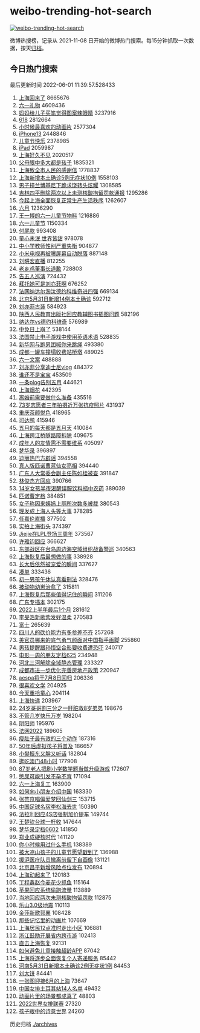 # weibo-trending-hot-search

[![weibo-trending-hot-search](https://github.com/ameizi/weibo-trending-hot-search/actions/workflows/ci.yml/badge.svg)](https://github.com/ameizi/weibo-trending-hot-search/actions/workflows/ci.yml)

微博热搜榜，记录从 2021-11-08 日开始的微博热门搜索。每15分钟抓取一次数据，按天[归档](./archives)。

## 今日热门搜索

<!-- BEGIN --> 
最后更新时间 2022-06-01 11:39:57.528433 
1. [上海回来了](https://s.weibo.com/weibo?q=%23%E4%B8%8A%E6%B5%B7%E5%9B%9E%E6%9D%A5%E4%BA%86%23&Refer=top) 8665676
1. [六一礼物](https://s.weibo.com/weibo?q=%E5%85%AD%E4%B8%80%E7%A4%BC%E7%89%A9&Refer=top) 4609436
1. [妈妈给儿子买笔觉得图案辣眼睛](https://s.weibo.com/weibo?q=%23%E5%A6%88%E5%A6%88%E7%BB%99%E5%84%BF%E5%AD%90%E4%B9%B0%E7%AC%94%E8%A7%89%E5%BE%97%E5%9B%BE%E6%A1%88%E8%BE%A3%E7%9C%BC%E7%9D%9B%23&Refer=top) 3237916
1. [618](https://s.weibo.com/weibo?q=618&Refer=top) 2812664
1. [小时候最喜欢的动画片](https://s.weibo.com/weibo?q=%23%E5%B0%8F%E6%97%B6%E5%80%99%E6%9C%80%E5%96%9C%E6%AC%A2%E7%9A%84%E5%8A%A8%E7%94%BB%E7%89%87%23&Refer=top) 2577304
1. [iPhone13](https://s.weibo.com/weibo?q=%23iPhone13%23&Refer=top) 2448846
1. [儿童节快乐](https://s.weibo.com/weibo?q=%E5%84%BF%E7%AB%A5%E8%8A%82%E5%BF%AB%E4%B9%90&Refer=top) 2378985
1. [iPad](https://s.weibo.com/weibo?q=%23iPad%23&Refer=top) 2059987
1. [上海好久不见](https://s.weibo.com/weibo?q=%23%E4%B8%8A%E6%B5%B7%E5%A5%BD%E4%B9%85%E4%B8%8D%E8%A7%81%23&Refer=top) 2020517
1. [父母眼中多大都是孩子](https://s.weibo.com/weibo?q=%23%E7%88%B6%E6%AF%8D%E7%9C%BC%E4%B8%AD%E5%A4%9A%E5%A4%A7%E9%83%BD%E6%98%AF%E5%AD%A9%E5%AD%90%23&Refer=top) 1835321
1. [上海致全市人民的感谢信](https://s.weibo.com/weibo?q=%23%E4%B8%8A%E6%B5%B7%E8%87%B4%E5%85%A8%E5%B8%82%E4%BA%BA%E6%B0%91%E7%9A%84%E6%84%9F%E8%B0%A2%E4%BF%A1%23&Refer=top) 1778837
1. [上海新增本土确诊5例无症状10例](https://s.weibo.com/weibo?q=%23%E4%B8%8A%E6%B5%B7%E6%96%B0%E5%A2%9E%E6%9C%AC%E5%9C%9F%E7%A1%AE%E8%AF%8A5%E4%BE%8B%E6%97%A0%E7%97%87%E7%8A%B610%E4%BE%8B%23&Refer=top) 1558103
1. [男子撞兰博基尼下跪求饶转头炫耀](https://s.weibo.com/weibo?q=%23%E7%94%B7%E5%AD%90%E6%92%9E%E5%85%B0%E5%8D%9A%E5%9F%BA%E5%B0%BC%E4%B8%8B%E8%B7%AA%E6%B1%82%E9%A5%B6%E8%BD%AC%E5%A4%B4%E7%82%AB%E8%80%80%23&Refer=top) 1308585
1. [吉林四平删除两次以上未测核酸拘留罚款通报](https://s.weibo.com/weibo?q=%23%E5%90%89%E6%9E%97%E5%9B%9B%E5%B9%B3%E5%88%A0%E9%99%A4%E4%B8%A4%E6%AC%A1%E4%BB%A5%E4%B8%8A%E6%9C%AA%E6%B5%8B%E6%A0%B8%E9%85%B8%E6%8B%98%E7%95%99%E7%BD%9A%E6%AC%BE%E9%80%9A%E6%8A%A5%23&Refer=top) 1295286
1. [今起上海全面恢复正常生产生活秩序](https://s.weibo.com/weibo?q=%23%E4%BB%8A%E8%B5%B7%E4%B8%8A%E6%B5%B7%E5%85%A8%E9%9D%A2%E6%81%A2%E5%A4%8D%E6%AD%A3%E5%B8%B8%E7%94%9F%E4%BA%A7%E7%94%9F%E6%B4%BB%E7%A7%A9%E5%BA%8F%23&Refer=top) 1262607
1. [六月](https://s.weibo.com/weibo?q=%E5%85%AD%E6%9C%88&Refer=top) 1236290
1. [王一博的六一儿童节物料](https://s.weibo.com/weibo?q=%23%E7%8E%8B%E4%B8%80%E5%8D%9A%E7%9A%84%E5%85%AD%E4%B8%80%E5%84%BF%E7%AB%A5%E8%8A%82%E7%89%A9%E6%96%99%23&Refer=top) 1216886
1. [六一儿童节](https://s.weibo.com/weibo?q=%E5%85%AD%E4%B8%80%E5%84%BF%E7%AB%A5%E8%8A%82&Refer=top) 1150334
1. [付尾款](https://s.weibo.com/weibo?q=%23%E4%BB%98%E5%B0%BE%E6%AC%BE%23&Refer=top) 993408
1. [童心未泯 世界皆甜](https://s.weibo.com/weibo?q=%E7%AB%A5%E5%BF%83%E6%9C%AA%E6%B3%AF%20%E4%B8%96%E7%95%8C%E7%9A%86%E7%94%9C&Refer=top) 978078
1. [中小学教师性别严重失衡](https://s.weibo.com/weibo?q=%23%E4%B8%AD%E5%B0%8F%E5%AD%A6%E6%95%99%E5%B8%88%E6%80%A7%E5%88%AB%E4%B8%A5%E9%87%8D%E5%A4%B1%E8%A1%A1%23&Refer=top) 904877
1. [小米电视再被曝屏幕自动脱落](https://s.weibo.com/weibo?q=%23%E5%B0%8F%E7%B1%B3%E7%94%B5%E8%A7%86%E5%86%8D%E8%A2%AB%E6%9B%9D%E5%B1%8F%E5%B9%95%E8%87%AA%E5%8A%A8%E8%84%B1%E8%90%BD%23&Refer=top) 887148
1. [刘畊宏直播](https://s.weibo.com/weibo?q=%E5%88%98%E7%95%8A%E5%AE%8F%E7%9B%B4%E6%92%AD&Refer=top) 812255
1. [老乡鸡董事长道歉](https://s.weibo.com/weibo?q=%23%E8%80%81%E4%B9%A1%E9%B8%A1%E8%91%A3%E4%BA%8B%E9%95%BF%E9%81%93%E6%AD%89%23&Refer=top) 728803
1. [告五人巡演](https://s.weibo.com/weibo?q=%23%E5%91%8A%E4%BA%94%E4%BA%BA%E5%B7%A1%E6%BC%94%23&Refer=top) 724432
1. [拜托她可是刘亦菲啊](https://s.weibo.com/weibo?q=%23%E6%8B%9C%E6%89%98%E5%A5%B9%E5%8F%AF%E6%98%AF%E5%88%98%E4%BA%A6%E8%8F%B2%E5%95%8A%23&Refer=top) 676252
1. [法网纳达尔淘汰德约科维奇进四强](https://s.weibo.com/weibo?q=%23%E6%B3%95%E7%BD%91%E7%BA%B3%E8%BE%BE%E5%B0%94%E6%B7%98%E6%B1%B0%E5%BE%B7%E7%BA%A6%E7%A7%91%E7%BB%B4%E5%A5%87%E8%BF%9B%E5%9B%9B%E5%BC%BA%23&Refer=top) 669134
1. [北京5月31日新增14例本土确诊](https://s.weibo.com/weibo?q=%23%E5%8C%97%E4%BA%AC5%E6%9C%8831%E6%97%A5%E6%96%B0%E5%A2%9E14%E4%BE%8B%E6%9C%AC%E5%9C%9F%E7%A1%AE%E8%AF%8A%23&Refer=top) 592712
1. [刘亦菲古装](https://s.weibo.com/weibo?q=%23%E5%88%98%E4%BA%A6%E8%8F%B2%E5%8F%A4%E8%A3%85%23&Refer=top) 584923
1. [陕西人民教育出版社回应教辅图书插图问题](https://s.weibo.com/weibo?q=%23%E9%99%95%E8%A5%BF%E4%BA%BA%E6%B0%91%E6%95%99%E8%82%B2%E5%87%BA%E7%89%88%E7%A4%BE%E5%9B%9E%E5%BA%94%E6%95%99%E8%BE%85%E5%9B%BE%E4%B9%A6%E6%8F%92%E5%9B%BE%E9%97%AE%E9%A2%98%23&Refer=top) 582196
1. [纳达尔vs德约科维奇](https://s.weibo.com/weibo?q=%23%E7%BA%B3%E8%BE%BE%E5%B0%94vs%E5%BE%B7%E7%BA%A6%E7%A7%91%E7%BB%B4%E5%A5%87%23&Refer=top) 576989
1. [中免日上崩了](https://s.weibo.com/weibo?q=%E4%B8%AD%E5%85%8D%E6%97%A5%E4%B8%8A%E5%B4%A9%E4%BA%86&Refer=top) 538144
1. [法国禁止电子游戏中使用英语术语](https://s.weibo.com/weibo?q=%23%E6%B3%95%E5%9B%BD%E7%A6%81%E6%AD%A2%E7%94%B5%E5%AD%90%E6%B8%B8%E6%88%8F%E4%B8%AD%E4%BD%BF%E7%94%A8%E8%8B%B1%E8%AF%AD%E6%9C%AF%E8%AF%AD%23&Refer=top) 528835
1. [新华网与跑男团喊你来跳绳](https://s.weibo.com/weibo?q=%23%E6%96%B0%E5%8D%8E%E7%BD%91%E4%B8%8E%E8%B7%91%E7%94%B7%E5%9B%A2%E5%96%8A%E4%BD%A0%E6%9D%A5%E8%B7%B3%E7%BB%B3%23&Refer=top) 493380
1. [成都一罐车撞塌收费站桥墩](https://s.weibo.com/weibo?q=%23%E6%88%90%E9%83%BD%E4%B8%80%E7%BD%90%E8%BD%A6%E6%92%9E%E5%A1%8C%E6%94%B6%E8%B4%B9%E7%AB%99%E6%A1%A5%E5%A2%A9%23&Refer=top) 489025
1. [六一文案](https://s.weibo.com/weibo?q=%23%E5%85%AD%E4%B8%80%E6%96%87%E6%A1%88%23&Refer=top) 488888
1. [刘亦菲分享迪士尼vlog](https://s.weibo.com/weibo?q=%23%E5%88%98%E4%BA%A6%E8%8F%B2%E5%88%86%E4%BA%AB%E8%BF%AA%E5%A3%AB%E5%B0%BCvlog%23&Refer=top) 484372
1. [谁还不是宝宝](https://s.weibo.com/weibo?q=%23%E8%B0%81%E8%BF%98%E4%B8%8D%E6%98%AF%E5%AE%9D%E5%AE%9D%23&Refer=top) 453509
1. [一条plog告别五月](https://s.weibo.com/weibo?q=%23%E4%B8%80%E6%9D%A1plog%E5%91%8A%E5%88%AB%E4%BA%94%E6%9C%88%23&Refer=top) 444621
1. [上海烟花](https://s.weibo.com/weibo?q=%E4%B8%8A%E6%B5%B7%E7%83%9F%E8%8A%B1&Refer=top) 442395
1. [离婚前需要做什么准备](https://s.weibo.com/weibo?q=%23%E7%A6%BB%E5%A9%9A%E5%89%8D%E9%9C%80%E8%A6%81%E5%81%9A%E4%BB%80%E4%B9%88%E5%87%86%E5%A4%87%23&Refer=top) 435516
1. [73岁志愿者三年拍摄近万张抗疫照片](https://s.weibo.com/weibo?q=%2373%E5%B2%81%E5%BF%97%E6%84%BF%E8%80%85%E4%B8%89%E5%B9%B4%E6%8B%8D%E6%91%84%E8%BF%91%E4%B8%87%E5%BC%A0%E6%8A%97%E7%96%AB%E7%85%A7%E7%89%87%23&Refer=top) 431937
1. [重庆茶颜悦色](https://s.weibo.com/weibo?q=%E9%87%8D%E5%BA%86%E8%8C%B6%E9%A2%9C%E6%82%A6%E8%89%B2&Refer=top) 418965
1. [可达鸭](https://s.weibo.com/weibo?q=%E5%8F%AF%E8%BE%BE%E9%B8%AD&Refer=top) 415946
1. [五月的每天都是五月天](https://s.weibo.com/weibo?q=%23%E4%BA%94%E6%9C%88%E7%9A%84%E6%AF%8F%E5%A4%A9%E9%83%BD%E6%98%AF%E4%BA%94%E6%9C%88%E5%A4%A9%23&Refer=top) 410084
1. [上海跨江桥隧路障拆除](https://s.weibo.com/weibo?q=%23%E4%B8%8A%E6%B5%B7%E8%B7%A8%E6%B1%9F%E6%A1%A5%E9%9A%A7%E8%B7%AF%E9%9A%9C%E6%8B%86%E9%99%A4%23&Refer=top) 409675
1. [成年人的友情需不需要维系](https://s.weibo.com/weibo?q=%23%E6%88%90%E5%B9%B4%E4%BA%BA%E7%9A%84%E5%8F%8B%E6%83%85%E9%9C%80%E4%B8%8D%E9%9C%80%E8%A6%81%E7%BB%B4%E7%B3%BB%23&Refer=top) 405097
1. [梦华录](https://s.weibo.com/weibo?q=%23%E6%A2%A6%E5%8D%8E%E5%BD%95%23&Refer=top) 396897
1. [迪丽热巴方辟谣](https://s.weibo.com/weibo?q=%23%E8%BF%AA%E4%B8%BD%E7%83%AD%E5%B7%B4%E6%96%B9%E8%BE%9F%E8%B0%A3%23&Refer=top) 394558
1. [真人版匹诺曹蓝仙女亮相](https://s.weibo.com/weibo?q=%23%E7%9C%9F%E4%BA%BA%E7%89%88%E5%8C%B9%E8%AF%BA%E6%9B%B9%E8%93%9D%E4%BB%99%E5%A5%B3%E4%BA%AE%E7%9B%B8%23&Refer=top) 394440
1. [广东人大常委会副主任陈如桂被查](https://s.weibo.com/weibo?q=%23%E5%B9%BF%E4%B8%9C%E4%BA%BA%E5%A4%A7%E5%B8%B8%E5%A7%94%E4%BC%9A%E5%89%AF%E4%B8%BB%E4%BB%BB%E9%99%88%E5%A6%82%E6%A1%82%E8%A2%AB%E6%9F%A5%23&Refer=top) 391847
1. [林俊杰方回应](https://s.weibo.com/weibo?q=%23%E6%9E%97%E4%BF%8A%E6%9D%B0%E6%96%B9%E5%9B%9E%E5%BA%94%23&Refer=top) 390766
1. [14岁女孩半夜渴醒误服饮料瓶中农药](https://s.weibo.com/weibo?q=%2314%E5%B2%81%E5%A5%B3%E5%AD%A9%E5%8D%8A%E5%A4%9C%E6%B8%B4%E9%86%92%E8%AF%AF%E6%9C%8D%E9%A5%AE%E6%96%99%E7%93%B6%E4%B8%AD%E5%86%9C%E8%8D%AF%23&Refer=top) 389039
1. [匹诺曹定档](https://s.weibo.com/weibo?q=%23%E5%8C%B9%E8%AF%BA%E6%9B%B9%E5%AE%9A%E6%A1%A3%23&Refer=top) 384851
1. [女子称因来姨妈上厕所次数多被裁](https://s.weibo.com/weibo?q=%23%E5%A5%B3%E5%AD%90%E7%A7%B0%E5%9B%A0%E6%9D%A5%E5%A7%A8%E5%A6%88%E4%B8%8A%E5%8E%95%E6%89%80%E6%AC%A1%E6%95%B0%E5%A4%9A%E8%A2%AB%E8%A3%81%23&Refer=top) 380543
1. [理发成上海人头等大事](https://s.weibo.com/weibo?q=%23%E7%90%86%E5%8F%91%E6%88%90%E4%B8%8A%E6%B5%B7%E4%BA%BA%E5%A4%B4%E7%AD%89%E5%A4%A7%E4%BA%8B%23&Refer=top) 378285
1. [任嘉伦直播](https://s.weibo.com/weibo?q=%E4%BB%BB%E5%98%89%E4%BC%A6%E7%9B%B4%E6%92%AD&Refer=top) 377502
1. [实拍上海街头](https://s.weibo.com/weibo?q=%23%E5%AE%9E%E6%8B%8D%E4%B8%8A%E6%B5%B7%E8%A1%97%E5%A4%B4%23&Refer=top) 374397
1. [Jiejie在LPL登场三周年](https://s.weibo.com/weibo?q=%23Jiejie%E5%9C%A8LPL%E7%99%BB%E5%9C%BA%E4%B8%89%E5%91%A8%E5%B9%B4%23&Refer=top) 373567
1. [许雅钧回应](https://s.weibo.com/weibo?q=%E8%AE%B8%E9%9B%85%E9%92%A7%E5%9B%9E%E5%BA%94&Refer=top) 366627
1. [东部战区在台岛周边海空域组织战备警巡](https://s.weibo.com/weibo?q=%23%E4%B8%9C%E9%83%A8%E6%88%98%E5%8C%BA%E5%9C%A8%E5%8F%B0%E5%B2%9B%E5%91%A8%E8%BE%B9%E6%B5%B7%E7%A9%BA%E5%9F%9F%E7%BB%84%E7%BB%87%E6%88%98%E5%A4%87%E8%AD%A6%E5%B7%A1%23&Refer=top) 340563
1. [上海恢复后最想做的事](https://s.weibo.com/weibo?q=%23%E4%B8%8A%E6%B5%B7%E6%81%A2%E5%A4%8D%E5%90%8E%E6%9C%80%E6%83%B3%E5%81%9A%E7%9A%84%E4%BA%8B%23&Refer=top) 338928
1. [长大后依然被宠爱的瞬间](https://s.weibo.com/weibo?q=%23%E9%95%BF%E5%A4%A7%E5%90%8E%E4%BE%9D%E7%84%B6%E8%A2%AB%E5%AE%A0%E7%88%B1%E7%9A%84%E7%9E%AC%E9%97%B4%23&Refer=top) 337627
1. [凑单](https://s.weibo.com/weibo?q=%E5%87%91%E5%8D%95&Refer=top) 333436
1. [初一男孩午休认真看刑法](https://s.weibo.com/weibo?q=%23%E5%88%9D%E4%B8%80%E7%94%B7%E5%AD%A9%E5%8D%88%E4%BC%91%E8%AE%A4%E7%9C%9F%E7%9C%8B%E5%88%91%E6%B3%95%23&Refer=top) 328476
1. [被动物幼崽治愈了](https://s.weibo.com/weibo?q=%23%E8%A2%AB%E5%8A%A8%E7%89%A9%E5%B9%BC%E5%B4%BD%E6%B2%BB%E6%84%88%E4%BA%86%23&Refer=top) 315811
1. [上海恢复后那些值得记住的瞬间](https://s.weibo.com/weibo?q=%23%E4%B8%8A%E6%B5%B7%E6%81%A2%E5%A4%8D%E5%90%8E%E9%82%A3%E4%BA%9B%E5%80%BC%E5%BE%97%E8%AE%B0%E4%BD%8F%E7%9A%84%E7%9E%AC%E9%97%B4%23&Refer=top) 311206
1. [广东专插本](https://s.weibo.com/weibo?q=%23%E5%B9%BF%E4%B8%9C%E4%B8%93%E6%8F%92%E6%9C%AC%23&Refer=top) 302175
1. [2022上半年最后1个月](https://s.weibo.com/weibo?q=%232022%E4%B8%8A%E5%8D%8A%E5%B9%B4%E6%9C%80%E5%90%8E1%E4%B8%AA%E6%9C%88%23&Refer=top) 281612
1. [李旻浩新歌紫发好温柔](https://s.weibo.com/weibo?q=%23%E6%9D%8E%E6%97%BB%E6%B5%A9%E6%96%B0%E6%AD%8C%E7%B4%AB%E5%8F%91%E5%A5%BD%E6%B8%A9%E6%9F%94%23&Refer=top) 270583
1. [富士](https://s.weibo.com/weibo?q=%E5%AF%8C%E5%A3%AB&Refer=top) 265639
1. [四川人的砍价能力有多参差不齐](https://s.weibo.com/weibo?q=%23%E5%9B%9B%E5%B7%9D%E4%BA%BA%E7%9A%84%E7%A0%8D%E4%BB%B7%E8%83%BD%E5%8A%9B%E6%9C%89%E5%A4%9A%E5%8F%82%E5%B7%AE%E4%B8%8D%E9%BD%90%23&Refer=top) 257268
1. [美官员哪来的底气勇气颜面对中国指手画脚](https://s.weibo.com/weibo?q=%23%E7%BE%8E%E5%AE%98%E5%91%98%E5%93%AA%E6%9D%A5%E7%9A%84%E5%BA%95%E6%B0%94%E5%8B%87%E6%B0%94%E9%A2%9C%E9%9D%A2%E5%AF%B9%E4%B8%AD%E5%9B%BD%E6%8C%87%E6%89%8B%E7%94%BB%E8%84%9A%23&Refer=top) 255860
1. [男孩提醒跟孙悟空合影要收费遭恐吓](https://s.weibo.com/weibo?q=%23%E7%94%B7%E5%AD%A9%E6%8F%90%E9%86%92%E8%B7%9F%E5%AD%99%E6%82%9F%E7%A9%BA%E5%90%88%E5%BD%B1%E8%A6%81%E6%94%B6%E8%B4%B9%E9%81%AD%E6%81%90%E5%90%93%23&Refer=top) 240717
1. [电影一周的朋友定档625](https://s.weibo.com/weibo?q=%23%E7%94%B5%E5%BD%B1%E4%B8%80%E5%91%A8%E7%9A%84%E6%9C%8B%E5%8F%8B%E5%AE%9A%E6%A1%A3625%23&Refer=top) 234948
1. [河北三河解除全域静态管理](https://s.weibo.com/weibo?q=%23%E6%B2%B3%E5%8C%97%E4%B8%89%E6%B2%B3%E8%A7%A3%E9%99%A4%E5%85%A8%E5%9F%9F%E9%9D%99%E6%80%81%E7%AE%A1%E7%90%86%23&Refer=top) 233327
1. [成都市进一步优化完善房地产政策](https://s.weibo.com/weibo?q=%23%E6%88%90%E9%83%BD%E5%B8%82%E8%BF%9B%E4%B8%80%E6%AD%A5%E4%BC%98%E5%8C%96%E5%AE%8C%E5%96%84%E6%88%BF%E5%9C%B0%E4%BA%A7%E6%94%BF%E7%AD%96%23&Refer=top) 220947
1. [aespa将于7月8日回归](https://s.weibo.com/weibo?q=%23aespa%E5%B0%86%E4%BA%8E7%E6%9C%888%E6%97%A5%E5%9B%9E%E5%BD%92%23&Refer=top) 206336
1. [很喜欢文学](https://s.weibo.com/weibo?q=%23%E5%BE%88%E5%96%9C%E6%AC%A2%E6%96%87%E5%AD%A6%23&Refer=top) 204925
1. [今天重拾童心](https://s.weibo.com/weibo?q=%23%E4%BB%8A%E5%A4%A9%E9%87%8D%E6%8B%BE%E7%AB%A5%E5%BF%83%23&Refer=top) 204114
1. [上海快递](https://s.weibo.com/weibo?q=%E4%B8%8A%E6%B5%B7%E5%BF%AB%E9%80%92&Refer=top) 203967
1. [24岁哥哥割三分之一肝脏救8岁弟弟](https://s.weibo.com/weibo?q=%2324%E5%B2%81%E5%93%A5%E5%93%A5%E5%89%B2%E4%B8%89%E5%88%86%E4%B9%8B%E4%B8%80%E8%82%9D%E8%84%8F%E6%95%918%E5%B2%81%E5%BC%9F%E5%BC%9F%23&Refer=top) 198676
1. [不管几岁快乐万岁](https://s.weibo.com/weibo?q=%23%E4%B8%8D%E7%AE%A1%E5%87%A0%E5%B2%81%E5%BF%AB%E4%B9%90%E4%B8%87%E5%B2%81%23&Refer=top) 198204
1. [阴阳师](https://s.weibo.com/weibo?q=%E9%98%B4%E9%98%B3%E5%B8%88&Refer=top) 195976
1. [法网2022](https://s.weibo.com/weibo?q=%23%E6%B3%95%E7%BD%912022%23&Refer=top) 189605
1. [瘦肚子最有效的三个动作](https://s.weibo.com/weibo?q=%23%E7%98%A6%E8%82%9A%E5%AD%90%E6%9C%80%E6%9C%89%E6%95%88%E7%9A%84%E4%B8%89%E4%B8%AA%E5%8A%A8%E4%BD%9C%23&Refer=top) 187316
1. [50年后虚拟孩子将普及](https://s.weibo.com/weibo?q=%2350%E5%B9%B4%E5%90%8E%E8%99%9A%E6%8B%9F%E5%AD%A9%E5%AD%90%E5%B0%86%E6%99%AE%E5%8F%8A%23&Refer=top) 186657
1. [小樊振东又胖又听话](https://s.weibo.com/weibo?q=%23%E5%B0%8F%E6%A8%8A%E6%8C%AF%E4%B8%9C%E5%8F%88%E8%83%96%E5%8F%88%E5%90%AC%E8%AF%9D%23&Refer=top) 182804
1. [逛吃澳门48小时](https://s.weibo.com/weibo?q=%23%E9%80%9B%E5%90%83%E6%BE%B3%E9%97%A848%E5%B0%8F%E6%97%B6%23&Refer=top) 177908
1. [87岁老人把刷小学数学题当做升级游戏](https://s.weibo.com/weibo?q=%2387%E5%B2%81%E8%80%81%E4%BA%BA%E6%8A%8A%E5%88%B7%E5%B0%8F%E5%AD%A6%E6%95%B0%E5%AD%A6%E9%A2%98%E5%BD%93%E5%81%9A%E5%8D%87%E7%BA%A7%E6%B8%B8%E6%88%8F%23&Refer=top) 172607
1. [憋尿可能引发不孕不育](https://s.weibo.com/weibo?q=%23%E6%86%8B%E5%B0%BF%E5%8F%AF%E8%83%BD%E5%BC%95%E5%8F%91%E4%B8%8D%E5%AD%95%E4%B8%8D%E8%82%B2%23&Refer=top) 171094
1. [六一上海复工](https://s.weibo.com/weibo?q=%23%E5%85%AD%E4%B8%80%E4%B8%8A%E6%B5%B7%E5%A4%8D%E5%B7%A5%23&Refer=top) 163900
1. [如何向小朋友介绍中国](https://s.weibo.com/weibo?q=%E5%A6%82%E4%BD%95%E5%90%91%E5%B0%8F%E6%9C%8B%E5%8F%8B%E4%BB%8B%E7%BB%8D%E4%B8%AD%E5%9B%BD&Refer=top) 163330
1. [张芸京唱偏爱梦回仙剑三](https://s.weibo.com/weibo?q=%23%E5%BC%A0%E8%8A%B8%E4%BA%AC%E5%94%B1%E5%81%8F%E7%88%B1%E6%A2%A6%E5%9B%9E%E4%BB%99%E5%89%91%E4%B8%89%23&Refer=top) 153715
1. [中国足球名宿李松海去世](https://s.weibo.com/weibo?q=%23%E4%B8%AD%E5%9B%BD%E8%B6%B3%E7%90%83%E5%90%8D%E5%AE%BF%E6%9D%8E%E6%9D%BE%E6%B5%B7%E5%8E%BB%E4%B8%96%23&Refer=top) 150390
1. [法拉利回应4S店强制加价提车](https://s.weibo.com/weibo?q=%23%E6%B3%95%E6%8B%89%E5%88%A9%E5%9B%9E%E5%BA%944S%E5%BA%97%E5%BC%BA%E5%88%B6%E5%8A%A0%E4%BB%B7%E6%8F%90%E8%BD%A6%23&Refer=top) 149744
1. [王楚钦台球一杆收](https://s.weibo.com/weibo?q=%23%E7%8E%8B%E6%A5%9A%E9%92%A6%E5%8F%B0%E7%90%83%E4%B8%80%E6%9D%86%E6%94%B6%23&Refer=top) 147644
1. [梦华录定档0602](https://s.weibo.com/weibo?q=%23%E6%A2%A6%E5%8D%8E%E5%BD%95%E5%AE%9A%E6%A1%A30602%23&Refer=top) 141850
1. [郑业成硬核时代](https://s.weibo.com/weibo?q=%E9%83%91%E4%B8%9A%E6%88%90%E7%A1%AC%E6%A0%B8%E6%97%B6%E4%BB%A3&Refer=top) 141120
1. [你小时候用过什么手机](https://s.weibo.com/weibo?q=%23%E4%BD%A0%E5%B0%8F%E6%97%B6%E5%80%99%E7%94%A8%E8%BF%87%E4%BB%80%E4%B9%88%E6%89%8B%E6%9C%BA%23&Refer=top) 138389
1. [被大凉山孩子的儿童节愿望戳到了](https://s.weibo.com/weibo?q=%23%E8%A2%AB%E5%A4%A7%E5%87%89%E5%B1%B1%E5%AD%A9%E5%AD%90%E7%9A%84%E5%84%BF%E7%AB%A5%E8%8A%82%E6%84%BF%E6%9C%9B%E6%88%B3%E5%88%B0%E4%BA%86%23&Refer=top) 136988
1. [援沪医疗队员撤离前留下自画像](https://s.weibo.com/weibo?q=%23%E6%8F%B4%E6%B2%AA%E5%8C%BB%E7%96%97%E9%98%9F%E5%91%98%E6%92%A4%E7%A6%BB%E5%89%8D%E7%95%99%E4%B8%8B%E8%87%AA%E7%94%BB%E5%83%8F%23&Refer=top) 131121
1. [北京昌平新增风险点位发布](https://s.weibo.com/weibo?q=%23%E5%8C%97%E4%BA%AC%E6%98%8C%E5%B9%B3%E6%96%B0%E5%A2%9E%E9%A3%8E%E9%99%A9%E7%82%B9%E4%BD%8D%E5%8F%91%E5%B8%83%23&Refer=top) 120894
1. [上海动起来了](https://s.weibo.com/weibo?q=%23%E4%B8%8A%E6%B5%B7%E5%8A%A8%E8%B5%B7%E6%9D%A5%E4%BA%86%23&Refer=top) 120183
1. [丁程鑫赵今麦花少抓鱼](https://s.weibo.com/weibo?q=%23%E4%B8%81%E7%A8%8B%E9%91%AB%E8%B5%B5%E4%BB%8A%E9%BA%A6%E8%8A%B1%E5%B0%91%E6%8A%93%E9%B1%BC%23&Refer=top) 115164
1. [苹果回应系统偷跑流量](https://s.weibo.com/weibo?q=%23%E8%8B%B9%E6%9E%9C%E5%9B%9E%E5%BA%94%E7%B3%BB%E7%BB%9F%E5%81%B7%E8%B7%91%E6%B5%81%E9%87%8F%23&Refer=top) 113889
1. [当地回应两次未测核酸拘留罚款](https://s.weibo.com/weibo?q=%23%E5%BD%93%E5%9C%B0%E5%9B%9E%E5%BA%94%E4%B8%A4%E6%AC%A1%E6%9C%AA%E6%B5%8B%E6%A0%B8%E9%85%B8%E6%8B%98%E7%95%99%E7%BD%9A%E6%AC%BE%23&Refer=top) 112875
1. [乐山3.0级地震](https://s.weibo.com/weibo?q=%E4%B9%90%E5%B1%B13.0%E7%BA%A7%E5%9C%B0%E9%9C%87&Refer=top) 110113
1. [金莎新歌郭襄](https://s.weibo.com/weibo?q=%23%E9%87%91%E8%8E%8E%E6%96%B0%E6%AD%8C%E9%83%AD%E8%A5%84%23&Refer=top) 108428
1. [那些记忆里的动画片](https://s.weibo.com/weibo?q=%23%E9%82%A3%E4%BA%9B%E8%AE%B0%E5%BF%86%E9%87%8C%E7%9A%84%E5%8A%A8%E7%94%BB%E7%89%87%23&Refer=top) 107669
1. [上海居民12点准时走出小区](https://s.weibo.com/weibo?q=%23%E4%B8%8A%E6%B5%B7%E5%B1%85%E6%B0%9112%E7%82%B9%E5%87%86%E6%97%B6%E8%B5%B0%E5%87%BA%E5%B0%8F%E5%8C%BA%23&Refer=top) 106881
1. [浙江鼓励开展省内跨市游](https://s.weibo.com/weibo?q=%23%E6%B5%99%E6%B1%9F%E9%BC%93%E5%8A%B1%E5%BC%80%E5%B1%95%E7%9C%81%E5%86%85%E8%B7%A8%E5%B8%82%E6%B8%B8%23&Refer=top) 102413
1. [直击上海恢复](https://s.weibo.com/weibo?q=%E7%9B%B4%E5%87%BB%E4%B8%8A%E6%B5%B7%E6%81%A2%E5%A4%8D&Refer=top) 92131
1. [如何避免儿童接触超龄APP](https://s.weibo.com/weibo?q=%23%E5%A6%82%E4%BD%95%E9%81%BF%E5%85%8D%E5%84%BF%E7%AB%A5%E6%8E%A5%E8%A7%A6%E8%B6%85%E9%BE%84APP%23&Refer=top) 87042
1. [上海将逐步全面恢复个人寄递服务](https://s.weibo.com/weibo?q=%23%E4%B8%8A%E6%B5%B7%E5%B0%86%E9%80%90%E6%AD%A5%E5%85%A8%E9%9D%A2%E6%81%A2%E5%A4%8D%E4%B8%AA%E4%BA%BA%E5%AF%84%E9%80%92%E6%9C%8D%E5%8A%A1%23&Refer=top) 85442
1. [河南5月31日新增本土确诊2例无症状1例](https://s.weibo.com/weibo?q=%23%E6%B2%B3%E5%8D%975%E6%9C%8831%E6%97%A5%E6%96%B0%E5%A2%9E%E6%9C%AC%E5%9C%9F%E7%A1%AE%E8%AF%8A2%E4%BE%8B%E6%97%A0%E7%97%87%E7%8A%B61%E4%BE%8B%23&Refer=top) 84453
1. [刘大饼](https://s.weibo.com/weibo?q=%E5%88%98%E5%A4%A7%E9%A5%BC&Refer=top) 84441
1. [一张图迎接6月的上海](https://s.weibo.com/weibo?q=%23%E4%B8%80%E5%BC%A0%E5%9B%BE%E8%BF%8E%E6%8E%A56%E6%9C%88%E7%9A%84%E4%B8%8A%E6%B5%B7%23&Refer=top) 73647
1. [中国女排土耳其站14人名单](https://s.weibo.com/weibo?q=%23%E4%B8%AD%E5%9B%BD%E5%A5%B3%E6%8E%92%E5%9C%9F%E8%80%B3%E5%85%B6%E7%AB%9914%E4%BA%BA%E5%90%8D%E5%8D%95%23&Refer=top) 49432
1. [动画片里的场景都成真了](https://s.weibo.com/weibo?q=%23%E5%8A%A8%E7%94%BB%E7%89%87%E9%87%8C%E7%9A%84%E5%9C%BA%E6%99%AF%E9%83%BD%E6%88%90%E7%9C%9F%E4%BA%86%23&Refer=top) 48803
1. [2022世界女排联赛](https://s.weibo.com/weibo?q=%232022%E4%B8%96%E7%95%8C%E5%A5%B3%E6%8E%92%E8%81%94%E8%B5%9B%23&Refer=top) 27320
1. [孩子眼中的诗意世界](https://s.weibo.com/weibo?q=%23%E5%AD%A9%E5%AD%90%E7%9C%BC%E4%B8%AD%E7%9A%84%E8%AF%97%E6%84%8F%E4%B8%96%E7%95%8C%23&Refer=top) 24260
<!-- END -->

历史归档 [./archives](./archives)

